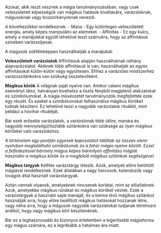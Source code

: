 Azokat, akik részt vesznek a mágia tanulmányozásában, vagy csak veleszületett képességük van mágikus hatások kiváltására, varázslóknak, mágusoknak vagy boszorkányoknak nevezik.

A következőkkel rendelkeznek:
	- Mana - Egy különleges veleszületett energia, amely képes manipulálni az elemeket.
	- Affinitás - Ez egy kulcs, amely a manájukkal együtt lehetővé teszi számukra, hogy az affinitásuk színében varázsoljanak.

A mágusok sokféleképpen használhatják a manájukat:

**Veleszületett varázslatok**
Affinitásuk alapján használhatnak néhány alapvarázslatot. Akiknek több affinitásuk is van, használhatják az egyes affinitásokat külön-külön vagy együttesen. Ehhez a varázslási módszerhez varázsszilánkokra van szükség összetevőként.

**Mágikus körök**
A világnak saját nyelve van. Amikor valami mágikus eseményt látsz, halványan kivehetsz a tiszta fényből megjelenő alakzatokat és szimbólumokat. A mágia művészetét tanulmányozók megfejtették ezek egy részét. És ezeket a szimbólumokat felhasználva mágikus köröket tudnak készíteni. Ez lehetővé teszi a nagyobb varázslatok rituáléit, mint például a hóvihar rituáléját.

Bár ezek erősebb varázslatok, a varázslónak több időre, manára és nagyobb mennyiségű/tisztább szilánkokra van szüksége az ilyen mágikus körökkel való varázsláshoz.

*A történelem egy pontján egyesek kapcsolatot találtak az összes elemi nyelvben megtalálható szimbólumok és a fehér mágia nyelve között. Ezzel a felfedezéssel bármely mágus képes bármilyen affinitású mágiát használni a mágikus körök és a megfelelő mágikus szilánkok segítségével.*

**Mágikus tárgyak**
Kétféle varázstárgy létezik. Azok, amelyek előre betöltött mágiával rendelkeznek. Ezek általában a nagy harcosok, kalandozók vagy lovagok által használt varázstárgyak.

Aztán vannak olyanok, amelyeknek nincsenek korlátai, mint az előzőeknek. Azok, amelyekbe mágikus rúnákat és mágikus köröket véstek. Ezek a varázstárgyak a használó saját manáját, és a benne lévő mágikus szilánkot használják arra, hogy előre beállított mágikus hatásokat hozzanak létre, vagy néha arra, hogy a mágusok nagyobb varázslatokat tudjanak létrehozni anélkül, hogy nagy mágikus kört készítenének.

Bár ez a leghasznosabb és bizonyos értelemben a legerősebb mágiaforma egy mágus számára, ez a legritkább a hatalmas ára miatt.